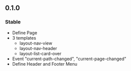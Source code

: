 ## 0.1.0

### Stable
* Define Page
* 3 templates
    * layout-nav-view
    * layout-nav-header
    * layout-list-card-over
* Event "current-path-changed", "current-page-changed"
* Define Header and Footer Menu